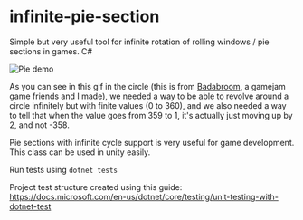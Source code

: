 # infinite-pie-section
Simple but very useful tool for infinite rotation of rolling windows / pie sections in games. C#

![Pie demo](pie_demo.gif "Pie demo")

As you can see in this gif in the circle (this is from [Badabroom](https://totemastudio.itch.io/badabroom), a gamejam game friends and I made), we needed a way to be able to revolve around a circle infinitely but with finite values (0 to 360), and we also needed a way to tell that when the value goes from 359 to 1, it's actually just moving up by 2, and not -358.


Pie sections with infinite cycle support is very useful for game development. This class can be used in unity easily.

Run tests using `dotnet tests`

Project test structure created using this guide: https://docs.microsoft.com/en-us/dotnet/core/testing/unit-testing-with-dotnet-test

